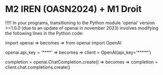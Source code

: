 # M2 IREN (OASN2024) + M1 Droit

!!!!! In your programs, transitioning to the Python module 'openai' version >=1.0.0 (due to an update of openai in november 2023) involves modifying the following lines in the Python code:

import openai => becomes => from openai import OpenAI

openai.api_key = '****' => becomes => client = OpenAI(api_key='*****')

completion = openai.ChatCompletion.create() => becomes => completion = client.chat.completions.create()